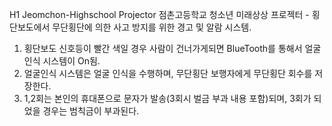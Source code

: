 H1 Jeomchon-Highschool Projector
점촌고등학교 청소년 미래상상 프로젝터 - 
횡단보도에서 무단횡단에 의한 사고 방지를 위한 경고 및 알람 시스템.
1. 횡단보도 신호등이 빨간 색일 경우 사람이 건너가게되면 BlueTooth를 통해서 얼굴인식 시스템이 On됨.
2. 얼굴인식 시스템은 얼굴 인식을 수행하며, 무단횡단 보행자에게 무단횡단 회수를 저장한다. 
3. 1,2회는 본인의 휴대폰으로 문자가 발송(3회시 벌금 부과 내용 포함)되며, 3회가 되었을 경우는 범칙금이 부과된다.
